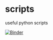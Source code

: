 # scripts
useful python scripts

[![Binder](https://mybinder.org/badge_logo.svg)](https://mybinder.org/v2/gh/ssp24/scripts/HEAD)
